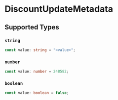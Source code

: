 # DiscountUpdateMetadata


## Supported Types

### `string`

```typescript
const value: string = "<value>";
```

### `number`

```typescript
const value: number = 248582;
```

### `boolean`

```typescript
const value: boolean = false;
```

